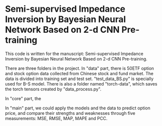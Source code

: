 # Semi-supervised Impedance Inversion by Bayesian Neural Network Based on 2-d CNN Pre-training
This code is written for the manuscript: Semi-supervised Impedance Inversion by Bayesian Neural Network Based on 2-d CNN Pre-training. 

There are three folders in the project. In "data" part, there is 50ETF option and stock option data collected from Chinese stock and fund market. The data is divided into training set and test set. "test_data_BS.py" is specially used for B-S model. There is also a folder named "torch-data", which saves the torch tensors created by "data_process.py".

In "core" part, the 

In "main" part, we could apply the models and the data to predict option price, and compare their strengths and weaknesses through five measurements: MSE, RMSE, MAP, MAPE and PCC.
